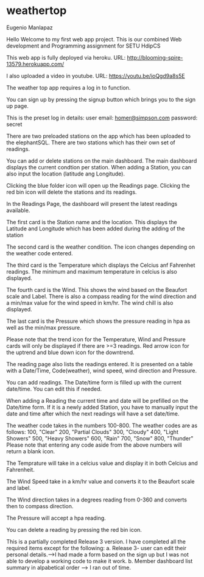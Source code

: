 # weathertop

Eugenio Manlapaz 

Hello Welcome to my first web app project.
This is our combined Web development and Programming assignment for SETU HdipCS

This web app is fully deployed via heroku. 
URL: http://blooming-spire-13579.herokuapp.com/

I also uploaded a video in youtube.
URL: https://youtu.be/ioQgd9a8s5E

The weather top app requires a log in to function.

You can sign up by pressing the signup button which brings you to the sign up page.

This is the preset log in details:
    user email: homer@simpson.com
    password: secret
    
There are two preloaded stations on the app which has been uploaded to the elephantSQL.
There are two stations which has their own set of readings.

You can add or delete stations on the main dashboard.
The main dashboard displays the current condtion per station.
When adding a Station, you can also input the location (latitude ang Longitude).

Clicking the blue folder icon will open up the Readings page.
Clicking the red bin icon will delete the stations and its readings.

In the Readings Page, the dashboard will present the latest readings available.

   The first card is the Station name and the location.
   This displays the Latitude and Longitude which has been added during the adding of the station

   The second card is the weather condition. The icon changes depending on the weather code entered.
 
   The third card is the Temperature which displays the Celcius anf Fahrenhet readings.    The minimum and maximum temperature in celcius is also displayed.
 
   The fourth card is the Wind.
   This shows the wind based on the Beaufort scale and Label.
   There is also a compass reading for the wind direction and a min/max value for the wind speed in km/hr.
   The wind chill is also displayed.
 
   The last card is the Pressure which shows the pressure reading in hpa as well as the min/max pressure.
 
   Please note that the trend icon for the Temperature, Wind and Pressure cards will only be displayed if there are >=3 readings.
   Red arrow icon for the uptrend and blue down icon for the downtrend.
 
The reading page also lists the readings entered. It is presented on a table with a Date/Time, Code(weather),
wind speed, wind direction and Pressure.

You can add readings.
The Date/time form is filled up with the current date/time. You can edit this if needed.
  
When adding a Reading the current time and date will be prefilled on the Date/time form.
If it is a newly added Station, you have to manually input the date and time after which the next readings will have a set date/time.

The weather code takes in the numbers 100-800.
The weather codes are as follows:
            100, "Clear"
            200, "Partial Clouds"
            300, "Cloudy"
            400, "Light Showers"
            500, "Heavy Showers"
            600, "Rain"
            700, "Snow"
            800, "Thunder"
 Please note that entering any code aside from the above numbers will return a blank icon.
 
 The Temprature will take in a celcius value and display it in both Celcius and Fahrenheit.
 
 The Wind Speed take in a km/hr value and converts it to the Beaufort scale and label.
 
 The Wind direction takes in a degrees reading from 0-360 and converts then to compass direction.
 
 The Pressure will accept a hpa reading.
 
 You can delete a reading by pressing the red bin icon.


This is a partially completed Release 3 version. I have completed all the required items except for the following:
   a. Release 3- user can edit their personal details.-->I had made a form based on the sign up but I was not able to develop a working code to make it work.
   b. Member dashboard list summary in alpabetical order --> I ran out of time.
 

 


  
